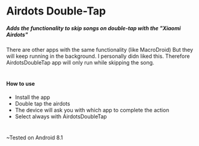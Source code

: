 # Airdots Double-Tap
##### Adds the functionality to skip songs on double-tap with the "Xiaomi Airdots"
There are other apps with the same functionality (like MacroDroid) But they will keep running in the background.
I personally didn liked this. Therefore AirdotsDoubleTap app will only run while skipping the song.
#
#
#### How to use
* Install the app 
* Double tap the airdots 
* The device will ask you with which app to complete the action
* Select always with AirdotsDoubleTap
#
# 
~Tested on Android 8.1

